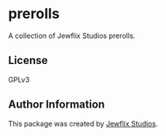 # prerolls

A collection of Jewflix Studios prerolls.

## License

GPLv3

## Author Information

This package was created by [Jewflix Studios](https://jewflix.studio).
